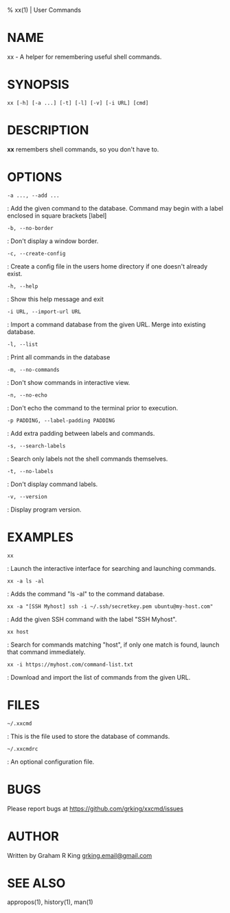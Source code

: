 % xx(1) | User Commands

NAME
====

xx - A helper for remembering useful shell commands.

SYNOPSIS
========

`xx [-h] [-a ...] [-t] [-l] [-v] [-i URL] [cmd]`

DESCRIPTION
===========

**xx** remembers shell commands, so you don't have to.

OPTIONS
=======

`-a ..., --add ...`

: Add the given command to the database. Command may begin
with a label enclosed in square brackets [label] <cmd>

`-b, --no-border`

: Don't display a window border.

`-c, --create-config`

: Create a config file in the users home directory if one doesn't already exist.

`-h, --help`

: Show this help message and exit

`-i URL, --import-url URL`

: Import a command database from the given URL. Merge into existing database.

`-l, --list`

: Print all commands in the database

`-m, --no-commands`

: Don't show commands in interactive view.

`-n, --no-echo`

: Don't echo the command to the terminal prior to execution.

`-p PADDING, --label-padding PADDING`

: Add extra padding between labels and commands.

`-s, --search-labels`

: Search only labels not the shell commands themselves.

`-t, --no-labels`

: Don't display command labels.

`-v, --version`

: Display program version.

EXAMPLES
========

`xx`

: Launch the interactive interface for searching and launching commands.

`xx -a ls -al`

: Adds the command "ls -al" to the command database.

`xx -a "[SSH Myhost] ssh -i ~/.ssh/secretkey.pem ubuntu@my-host.com"`

: Add the given SSH command with the label "SSH Myhost".

`xx host`

: Search for commands matching "host", if only one match is found, launch that command immediately.

`xx -i https://myhost.com/command-list.txt`

: Download and import the list of commands from the given URL.

FILES
=====

`~/.xxcmd`

: This is the file used to store the database of commands.

`~/.xxcmdrc`

: An optional configuration file.

BUGS
====

Please report bugs at https://github.com/grking/xxcmd/issues

AUTHOR
======

Written by Graham R King <grking.email@gmail.com>

SEE ALSO
========

appropos(1), history(1), man(1)
